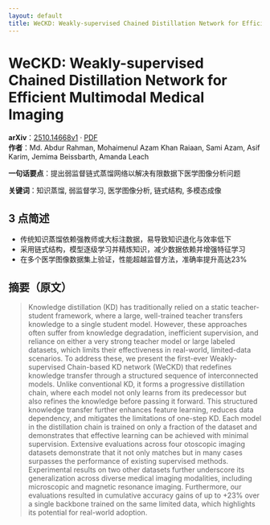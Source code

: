 ```yaml
---
layout: default
title: WeCKD: Weakly-supervised Chained Distillation Network for Efficient Multimodal Medical Imaging
---
```


# WeCKD: Weakly-supervised Chained Distillation Network for Efficient Multimodal Medical Imaging
**arXiv**：[2510.14668v1](https://arxiv.org/abs/2510.14668) · [PDF](https://arxiv.org/pdf/2510.14668.pdf)  
**作者**：Md. Abdur Rahman, Mohaimenul Azam Khan Raiaan, Sami Azam, Asif Karim, Jemima Beissbarth, Amanda Leach  

**一句话要点**：提出弱监督链式蒸馏网络以解决有限数据下医学图像分析问题

**关键词**：知识蒸馏, 弱监督学习, 医学图像分析, 链式结构, 多模态成像

## 3 点简述
- 传统知识蒸馏依赖强教师或大标注数据，易导致知识退化与效率低下
- 采用链式结构，模型逐级学习并精炼知识，减少数据依赖并增强特征学习
- 在多个医学图像数据集上验证，性能超越监督方法，准确率提升高达23%

## 摘要（原文）

> Knowledge distillation (KD) has traditionally relied on a static
> teacher-student framework, where a large, well-trained teacher transfers
> knowledge to a single student model. However, these approaches often suffer
> from knowledge degradation, inefficient supervision, and reliance on either a
> very strong teacher model or large labeled datasets, which limits their
> effectiveness in real-world, limited-data scenarios. To address these, we
> present the first-ever Weakly-supervised Chain-based KD network (WeCKD) that
> redefines knowledge transfer through a structured sequence of interconnected
> models. Unlike conventional KD, it forms a progressive distillation chain,
> where each model not only learns from its predecessor but also refines the
> knowledge before passing it forward. This structured knowledge transfer further
> enhances feature learning, reduces data dependency, and mitigates the
> limitations of one-step KD. Each model in the distillation chain is trained on
> only a fraction of the dataset and demonstrates that effective learning can be
> achieved with minimal supervision. Extensive evaluations across four otoscopic
> imaging datasets demonstrate that it not only matches but in many cases
> surpasses the performance of existing supervised methods. Experimental results
> on two other datasets further underscore its generalization across diverse
> medical imaging modalities, including microscopic and magnetic resonance
> imaging. Furthermore, our evaluations resulted in cumulative accuracy gains of
> up to +23% over a single backbone trained on the same limited data, which
> highlights its potential for real-world adoption.

